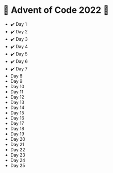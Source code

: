 # 🎅 Advent of Code 2022 🎅

* ✔️ Day 1
* ✔️ Day 2
* ✔️ Day 3
* ✔️ Day 4
* ✔️ Day 5
* ✔️ Day 6
* ✔️ Day 7
* Day 8
* Day 9
* Day 10
* Day 11
* Day 12
* Day 13
* Day 14
* Day 15
* Day 16
* Day 17
* Day 18
* Day 19
* Day 20
* Day 21
* Day 22
* Day 23
* Day 24
* Day 25